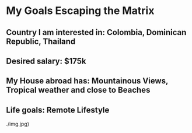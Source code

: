# My Goals Escaping the Matrix

## Country I am interested in: Colombia, Dominican Republic, Thailand


## Desired salary: $175k


## My House abroad has: Mountainous Views, Tropical weather and close to Beaches


## Life goals: Remote Lifestyle

./img.jpg)